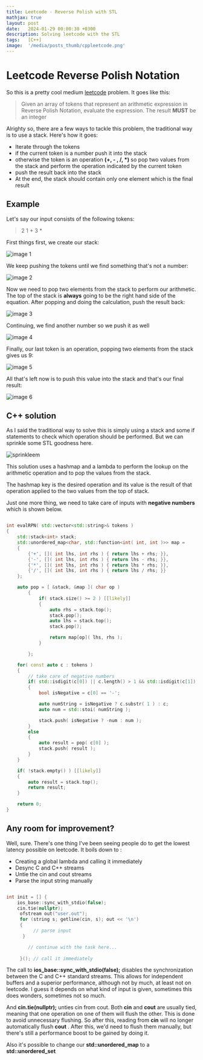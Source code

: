 ```yaml
---
title: Leetcode - Reverse Polish with STL
mathjax: true
layout: post
date:   2024-01-29 00:00:30 +0300
description: Solving leetcode with the STL
tags:   [C++]
image:  '/media/posts_thumb/cppleetcode.png'
---
```




# Leetcode Reverse Polish Notation

So this is a pretty cool medium [leetcode](https://leetcode.com/problems/evaluate-reverse-polish-notation/description) problem. It goes like this:

> Given an array of tokens that represent an arithmetic expression in Reverse Polish Notation, evaluate the expression. The result **MUST** be an integer


Alrighty so, there are a few ways to tackle this problem, the traditional way is to use a stack. Here's how it goes:


- Iterate through the tokens
- if the current token is a number push it into the stack
- otherwise the token is an operation **(+, - , /, \*)** so pop two values from the stack and perform the operation indicated by the current token
- push the result back into the stack
- At the end, the stack should contain only one element which is the final result


## Example

Let's say our input consists of the following tokens: 

> 2 1 + 3 \*

First things first, we create our stack:


![image 1](/media/Leetcode-Reverse-Polish-with-STL/stack1.png) 

We keep pushing the tokens until we find something that's not a number:

![image 2](/media/Leetcode-Reverse-Polish-with-STL/stack2.png) 

Now we need to pop two elements from the stack to perform our arithmetic. The top of the stack is **always** going to be the right hand side of the equation. After popping and doing the calculation, push the result back:


![image 3](/media/Leetcode-Reverse-Polish-with-STL/stack3.png) 


Continuing, we find another number so we push it as well

![image 4](/media/Leetcode-Reverse-Polish-with-STL/stack4.png) 

Finally, our last token is an operation, popping two elements from the stack gives us 9:

![image 5](/media/Leetcode-Reverse-Polish-with-STL/stack5.png) 

All that's left now is to push this value into the stack and that's our final result:

![image 6](/media/Leetcode-Reverse-Polish-with-STL/stack6.png) 


## **C++ solution**

As I said the traditional way to solve this is simply using a stack and some if statements to check which operation should be performed. But we can sprinkle some STL goodness here.


![sprinkleem](/media/sprinkle.gif)

This solution uses a hashmap and a lambda to perform the lookup on the arithmetic operation and to pop the values from the stack.

The hashmap key is the desired operation and its value is the result of that operation applied to the two values from the top of stack.

Just one more thing, we need to take care of inputs with **negative numbers** which is shown below.



```c++

int evalRPN( std::vector<std::string>& tokens )
{
    std::stack<int> stack;
    std::unordered_map<char, std::function<int( int, int )>> map =
    {
        {'+', []( int lhs, int rhs ) { return lhs + rhs; }},
        {'-', []( int lhs, int rhs ) { return lhs - rhs; }},
        {'*', []( int lhs, int rhs ) { return lhs * rhs; }},
        {'/', []( int lhs, int rhs ) { return lhs / rhs; }}
    };

    auto pop = [ &stack, &map ]( char op )
        {
            if( stack.size() >= 2 ) [[likely]]
            {
                auto rhs = stack.top();
                stack.pop();
                auto lhs = stack.top();
                stack.pop();

                return map[op]( lhs, rhs );
            }

        };

    for( const auto c : tokens )
    {
        // take care of negative numbers
        if( std::isdigit(c[0]) || c.length() > 1 && std::isdigit(c[1]))
        {
            bool isNegative = c[0] == '-';

            auto numString = isNegative ? c.substr( 1 ) : c;
            auto num = std::stoi( numString );

            stack.push( isNegative ? -num : num );
        }
        else
        {
            auto result = pop( c[0] );
            stack.push( result );
        }
    }

    if( !stack.empty() ) [[likely]]
    {
        auto result = stack.top();
        return result;
    }

    return 0;
}
```

## **Any room for improvement?**


Well, sure. There's one thing I've been seeing people do to get the lowest latency possible on leetcode. It boils down to :


- Creating a global lambda and calling it immediately 
- Desync C and C++ streams
- Untie the cin and cout streams
- Parse the input string manually

```c++

int init = [] {
    ios_base::sync_with_stdio(false);
    cin.tie(nullptr);
     ofstream out("user.out");
     for (string s; getline(cin, s); out << '\n') 
     {
	      // parse input
      }

        // continue with the task here...
     
     }(); // call it immediately
```

The call to **ios_base::sync_with_stdio(false);** disables the synchronization between the C and C++ standard streams. This allows for independent buffers and a superior performance, although not by much, at least not on leetcode. I guess it depends on what kind of input is given, sometimes this does wonders, sometimes not so much.

And **cin.tie(nullptr);** unties cin from cout. Both **cin** and **cout** are usually tied, meaning that one operation on one of them will flush the other. This is done to avoid unnecessary flushing. So after this, reading from **cin** will no longer automatically flush **cout** .  After this, we'd need to flush them manually, but  there's still a performance boost to be gained by doing it.

Also it's possible to change our **std::unordered_map**  to a **std::unordered_set**




